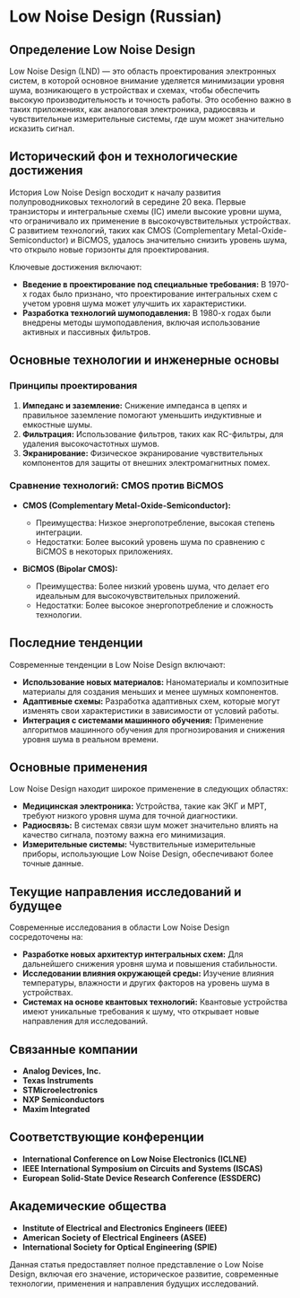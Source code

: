 # Low Noise Design (Russian)

## Определение Low Noise Design

Low Noise Design (LND) — это область проектирования электронных систем, в которой основное внимание уделяется минимизации уровня шума, возникающего в устройствах и схемах, чтобы обеспечить высокую производительность и точность работы. Это особенно важно в таких приложениях, как аналоговая электроника, радиосвязь и чувствительные измерительные системы, где шум может значительно исказить сигнал.

## Исторический фон и технологические достижения

История Low Noise Design восходит к началу развития полупроводниковых технологий в середине 20 века. Первые транзисторы и интегральные схемы (IC) имели высокие уровни шума, что ограничивало их применение в высокочувствительных устройствах. С развитием технологий, таких как CMOS (Complementary Metal-Oxide-Semiconductor) и BiCMOS, удалось значительно снизить уровень шума, что открыло новые горизонты для проектирования.

Ключевые достижения включают:

- **Введение в проектирование под специальные требования:** В 1970-х годах было признано, что проектирование интегральных схем с учетом уровня шума может улучшить их характеристики.
- **Разработка технологий шумоподавления:** В 1980-х годах были внедрены методы шумоподавления, включая использование активных и пассивных фильтров.

## Основные технологии и инженерные основы

### Принципы проектирования

1. **Импеданс и заземление:** Снижение импеданса в цепях и правильное заземление помогают уменьшить индуктивные и емкостные шумы.
2. **Фильтрация:** Использование фильтров, таких как RC-фильтры, для удаления высокочастотных шумов.
3. **Экранирование:** Физическое экранирование чувствительных компонентов для защиты от внешних электромагнитных помех.

### Сравнение технологий: CMOS против BiCMOS

- **CMOS (Complementary Metal-Oxide-Semiconductor):** 
  - Преимущества: Низкое энергопотребление, высокая степень интеграции.
  - Недостатки: Более высокий уровень шума по сравнению с BiCMOS в некоторых приложениях.
  
- **BiCMOS (Bipolar CMOS):**
  - Преимущества: Более низкий уровень шума, что делает его идеальным для высокочувствительных приложений.
  - Недостатки: Более высокое энергопотребление и сложность технологии.

## Последние тенденции

Современные тенденции в Low Noise Design включают:

- **Использование новых материалов:** Наноматериалы и композитные материалы для создания меньших и менее шумных компонентов.
- **Адаптивные схемы:** Разработка адаптивных схем, которые могут изменять свои характеристики в зависимости от условий работы.
- **Интеграция с системами машинного обучения:** Применение алгоритмов машинного обучения для прогнозирования и снижения уровня шума в реальном времени.

## Основные применения

Low Noise Design находит широкое применение в следующих областях:

- **Медицинская электроника:** Устройства, такие как ЭКГ и МРТ, требуют низкого уровня шума для точной диагностики.
- **Радиосвязь:** В системах связи шум может значительно влиять на качество сигнала, поэтому важна его минимизация.
- **Измерительные системы:** Чувствительные измерительные приборы, использующие Low Noise Design, обеспечивают более точные данные.

## Текущие направления исследований и будущее

Современные исследования в области Low Noise Design сосредоточены на:

- **Разработке новых архитектур интегральных схем:** Для дальнейшего снижения уровня шума и повышения стабильности.
- **Исследовании влияния окружающей среды:** Изучение влияния температуры, влажности и других факторов на уровень шума в устройствах.
- **Системах на основе квантовых технологий:** Квантовые устройства имеют уникальные требования к шуму, что открывает новые направления для исследований.

## Связанные компании

- **Analog Devices, Inc.**
- **Texas Instruments**
- **STMicroelectronics**
- **NXP Semiconductors**
- **Maxim Integrated**

## Соответствующие конференции

- **International Conference on Low Noise Electronics (ICLNE)**
- **IEEE International Symposium on Circuits and Systems (ISCAS)**
- **European Solid-State Device Research Conference (ESSDERC)**

## Академические общества

- **Institute of Electrical and Electronics Engineers (IEEE)**
- **American Society of Electrical Engineers (ASEE)**
- **International Society for Optical Engineering (SPIE)**

Данная статья предоставляет полное представление о Low Noise Design, включая его значение, историческое развитие, современные технологии, применения и направления будущих исследований.